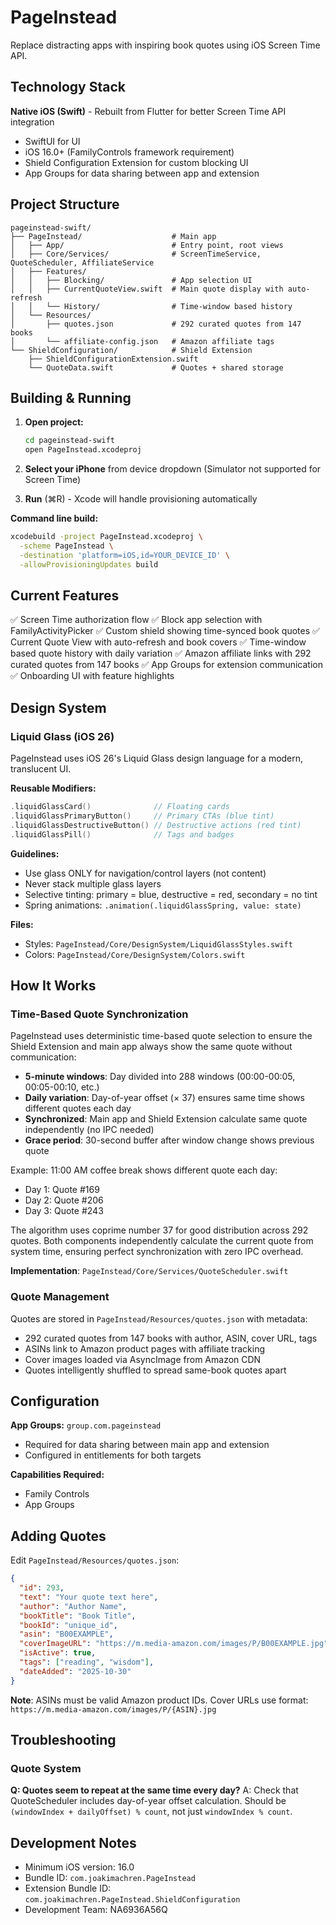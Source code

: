 # PageInstead

Replace distracting apps with inspiring book quotes using iOS Screen Time API.

## Technology Stack

**Native iOS (Swift)** - Rebuilt from Flutter for better Screen Time API integration
- SwiftUI for UI
- iOS 16.0+ (FamilyControls framework requirement)
- Shield Configuration Extension for custom blocking UI
- App Groups for data sharing between app and extension

## Project Structure

```
pageinstead-swift/
├── PageInstead/                    # Main app
│   ├── App/                        # Entry point, root views
│   ├── Core/Services/              # ScreenTimeService, QuoteScheduler, AffiliateService
│   ├── Features/
│   │   ├── Blocking/               # App selection UI
│   │   ├── CurrentQuoteView.swift  # Main quote display with auto-refresh
│   │   └── History/                # Time-window based history
│   └── Resources/
│       ├── quotes.json             # 292 curated quotes from 147 books
│       └── affiliate-config.json   # Amazon affiliate tags
└── ShieldConfiguration/            # Shield Extension
    ├── ShieldConfigurationExtension.swift
    └── QuoteData.swift             # Quotes + shared storage
```

## Building & Running

1. **Open project:**
   ```bash
   cd pageinstead-swift
   open PageInstead.xcodeproj
   ```

2. **Select your iPhone** from device dropdown (Simulator not supported for Screen Time)

3. **Run** (⌘R) - Xcode will handle provisioning automatically

**Command line build:**
```bash
xcodebuild -project PageInstead.xcodeproj \
  -scheme PageInstead \
  -destination 'platform=iOS,id=YOUR_DEVICE_ID' \
  -allowProvisioningUpdates build
```

## Current Features

✅ Screen Time authorization flow
✅ Block app selection with FamilyActivityPicker
✅ Custom shield showing time-synced book quotes
✅ Current Quote View with auto-refresh and book covers
✅ Time-window based quote history with daily variation
✅ Amazon affiliate links with 292 curated quotes from 147 books
✅ App Groups for extension communication
✅ Onboarding UI with feature highlights

## Design System

### Liquid Glass (iOS 26)
PageInstead uses iOS 26's Liquid Glass design language for a modern, translucent UI.

**Reusable Modifiers:**
```swift
.liquidGlassCard()              // Floating cards
.liquidGlassPrimaryButton()     // Primary CTAs (blue tint)
.liquidGlassDestructiveButton() // Destructive actions (red tint)
.liquidGlassPill()              // Tags and badges
```

**Guidelines:**
- Use glass ONLY for navigation/control layers (not content)
- Never stack multiple glass layers
- Selective tinting: primary = blue, destructive = red, secondary = no tint
- Spring animations: `.animation(.liquidGlassSpring, value: state)`

**Files:**
- Styles: `PageInstead/Core/DesignSystem/LiquidGlassStyles.swift`
- Colors: `PageInstead/Core/DesignSystem/Colors.swift`

## How It Works

### Time-Based Quote Synchronization
PageInstead uses deterministic time-based quote selection to ensure the Shield Extension and main app always show the same quote without communication:

- **5-minute windows**: Day divided into 288 windows (00:00-00:05, 00:05-00:10, etc.)
- **Daily variation**: Day-of-year offset (× 37) ensures same time shows different quotes each day
- **Synchronized**: Main app and Shield Extension calculate same quote independently (no IPC needed)
- **Grace period**: 30-second buffer after window change shows previous quote

Example: 11:00 AM coffee break shows different quote each day:
- Day 1: Quote #169
- Day 2: Quote #206
- Day 3: Quote #243

The algorithm uses coprime number 37 for good distribution across 292 quotes. Both components independently calculate the current quote from system time, ensuring perfect synchronization with zero IPC overhead.

**Implementation**: `PageInstead/Core/Services/QuoteScheduler.swift`

### Quote Management
Quotes are stored in `PageInstead/Resources/quotes.json` with metadata:
- 292 curated quotes from 147 books with author, ASIN, cover URL, tags
- ASINs link to Amazon product pages with affiliate tracking
- Cover images loaded via AsyncImage from Amazon CDN
- Quotes intelligently shuffled to spread same-book quotes apart

## Configuration

**App Groups:** `group.com.pageinstead`
- Required for data sharing between main app and extension
- Configured in entitlements for both targets

**Capabilities Required:**
- Family Controls
- App Groups

## Adding Quotes

Edit `PageInstead/Resources/quotes.json`:

```json
{
  "id": 293,
  "text": "Your quote text here",
  "author": "Author Name",
  "bookTitle": "Book Title",
  "bookId": "unique_id",
  "asin": "B00EXAMPLE",
  "coverImageURL": "https://m.media-amazon.com/images/P/B00EXAMPLE.jpg",
  "isActive": true,
  "tags": ["reading", "wisdom"],
  "dateAdded": "2025-10-30"
}
```

**Note**: ASINs must be valid Amazon product IDs. Cover URLs use format: `https://m.media-amazon.com/images/P/{ASIN}.jpg`

## Troubleshooting

### Quote System

**Q: Quotes seem to repeat at the same time every day?**
A: Check that QuoteScheduler includes day-of-year offset calculation. Should be `(windowIndex + dailyOffset) % count`, not just `windowIndex % count`.

## Development Notes

- Minimum iOS version: 16.0
- Bundle ID: `com.joakimachren.PageInstead`
- Extension Bundle ID: `com.joakimachren.PageInstead.ShieldConfiguration`
- Development Team: NA6936A56Q
